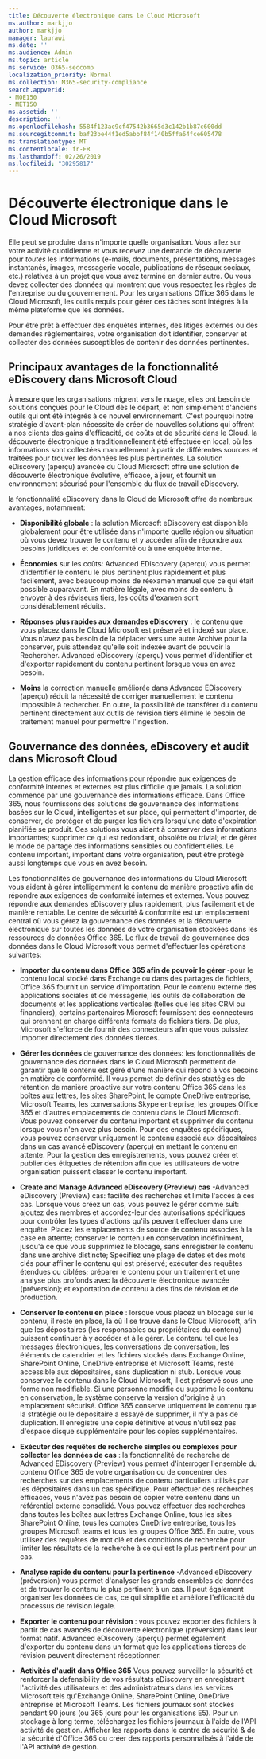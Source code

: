 ```yaml
---
title: Découverte électronique dans le Cloud Microsoft
ms.author: markjjo
author: markjjo
manager: laurawi
ms.date: ''
ms.audience: Admin
ms.topic: article
ms.service: O365-seccomp
localization_priority: Normal
ms.collection: M365-security-compliance
search.appverid:
- MOE150
- MET150
ms.assetid: ''
description: ''
ms.openlocfilehash: 5584f123ac9cf47542b3665d3c142b1b87c600dd
ms.sourcegitcommit: baf23be44f1ed5abbf84f140b5ffa64fce605478
ms.translationtype: MT
ms.contentlocale: fr-FR
ms.lasthandoff: 02/26/2019
ms.locfileid: "30295817"
---
```

# <a name="ediscovery-in-the-microsoft-cloud"></a>Découverte électronique dans le Cloud Microsoft

Elle peut se produire dans n'importe quelle organisation. Vous allez sur votre activité quotidienne et vous recevez une demande de découverte pour *toutes* les informations (e-mails, documents, présentations, messages instantanés, images, messagerie vocale, publications de réseaux sociaux, etc.) relatives à un projet que vous avez terminé en dernier autre. Ou vous devez collecter des données qui montrent que vous respectez les règles de l'entreprise ou du gouvernement. Pour les organisations Office 365 dans le Cloud Microsoft, les outils requis pour gérer ces tâches sont intégrés à la même plateforme que les données.

Pour être prêt à effectuer des enquêtes internes, des litiges externes ou des demandes réglementaires, votre organisation doit identifier, conserver et collecter des données susceptibles de contenir des données pertinentes.


## <a name="key-benefits-of-ediscovery-in-the-microsoft-cloud"></a>Principaux avantages de la fonctionnalité eDiscovery dans Microsoft Cloud

À mesure que les organisations migrent vers le nuage, elles ont besoin de solutions conçues pour le Cloud dès le départ, et non simplement d'anciens outils qui ont été intégrés à ce nouvel environnement. C'est pourquoi notre stratégie d'avant-plan nécessite de créer de nouvelles solutions qui offrent à nos clients des gains d'efficacité, de coûts et de sécurité dans le Cloud. la découverte électronique a traditionnellement été effectuée en local, où les informations sont collectées manuellement à partir de différentes sources et traitées pour trouver les données les plus pertinentes. La solution eDiscovery (aperçu) avancée du Cloud Microsoft offre une solution de découverte électronique évolutive, efficace, à jour, et fournit un environnement sécurisé pour l'ensemble du flux de travail eDiscovery.

la fonctionnalité eDiscovery dans le Cloud de Microsoft offre de nombreux avantages, notamment:

- **Disponibilité globale** : la solution Microsoft eDiscovery est disponible globalement pour être utilisée dans n'importe quelle région ou situation où vous devez trouver le contenu et y accéder afin de répondre aux besoins juridiques et de conformité ou à une enquête interne.

- **Économies** sur les coûts: Advanced EDiscovery (aperçu) vous permet d'identifier le contenu le plus pertinent plus rapidement et plus facilement, avec beaucoup moins de réexamen manuel que ce qui était possible auparavant. En matière légale, avec moins de contenu à envoyer à des réviseurs tiers, les coûts d'examen sont considérablement réduits.

- **Réponses plus rapides aux demandes eDiscovery** : le contenu que vous placez dans le Cloud Microsoft est préservé et indexé sur place. Vous n'avez pas besoin de la déplacer vers une autre Archive pour la conserver, puis attendez qu'elle soit indexée avant de pouvoir la Rechercher. Advanced eDiscovery (aperçu) vous permet d'identifier et d'exporter rapidement du contenu pertinent lorsque vous en avez besoin.

- **Moins** la correction manuelle améliorée dans Advanced EDiscovery (aperçu) réduit la nécessité de corriger manuellement le contenu impossible à rechercher. En outre, la possibilité de transférer du contenu pertinent directement aux outils de révision tiers élimine le besoin de traitement manuel pour permettre l'ingestion.

## <a name="data-governance-ediscovery-and-audting-in-the-microsoft-cloud"></a>Gouvernance des données, eDiscovery et audit dans Microsoft Cloud

La gestion efficace des informations pour répondre aux exigences de conformité internes et externes est plus difficile que jamais. La solution commence par une gouvernance des informations efficace. Dans Office 365, nous fournissons des solutions de gouvernance des informations basées sur le Cloud, intelligentes et sur place, qui permettent d'importer, de conserver, de protéger et de purger les fichiers lorsqu'une date d'expiration planifiée se produit. Ces solutions vous aident à conserver des informations importantes; supprimer ce qui est redondant, obsolète ou trivial; et de gérer le mode de partage des informations sensibles ou confidentielles. Le contenu important, important dans votre organisation, peut être protégé aussi longtemps que vous en avez besoin.

Les fonctionnalités de gouvernance des informations du Cloud Microsoft vous aident à gérer intelligemment le contenu de manière proactive afin de répondre aux exigences de conformité internes et externes. Vous pouvez répondre aux demandes eDiscovery plus rapidement, plus facilement et de manière rentable. Le centre de sécurité & conformité est un emplacement central où vous gérez la gouvernance des données et la découverte électronique sur toutes les données de votre organisation stockées dans les ressources de données Office 365. Le flux de travail de gouvernance des données dans le Cloud Microsoft vous permet d'effectuer les opérations suivantes:

- **Importer du contenu dans Office 365 afin de pouvoir le gérer** -pour le contenu local stocké dans Exchange ou dans des partages de fichiers, Office 365 fournit un service d'importation. Pour le contenu externe des applications sociales et de messagerie, les outils de collaboration de documents et les applications verticales (telles que les sites CRM ou financiers), certains partenaires Microsoft fournissent des connecteurs qui prennent en charge différents formats de fichiers tiers. De plus, Microsoft s'efforce de fournir des connecteurs afin que vous puissiez importer directement des données tierces.

- **Gérer les données** de gouvernance des données: les fonctionnalités de gouvernance des données dans le Cloud Microsoft permettent de garantir que le contenu est géré d'une manière qui répond à vos besoins en matière de conformité. Il vous permet de définir des stratégies de rétention de manière proactive sur votre contenu Office 365 dans les boîtes aux lettres, les sites SharePoint, le compte OneDrive entreprise, Microsoft Teams, les conversations Skype entreprise, les groupes Office 365 et d'autres emplacements de contenu dans le Cloud Microsoft. Vous pouvez conserver du contenu important et supprimer du contenu lorsque vous n'en avez plus besoin. Pour des enquêtes spécifiques, vous pouvez conserver uniquement le contenu associé aux dépositaires dans un cas avancé eDiscovery (aperçu) en mettant le contenu en attente. Pour la gestion des enregistrements, vous pouvez créer et publier des étiquettes de rétention afin que les utilisateurs de votre organisation puissent classer le contenu important.
 
- **Create and Manage Advanced eDiscovery (Preview) cas** -Advanced eDiscovery (Preview) cas: facilite des recherches et limite l'accès à ces cas. Lorsque vous créez un cas, vous pouvez le gérer comme suit: ajoutez des membres et accordez-leur des autorisations spécifiques pour contrôler les types d'actions qu'ils peuvent effectuer dans une enquête. Placez les emplacements de source de contenu associés à la case en attente; conserver le contenu en conservation indéfiniment, jusqu'à ce que vous supprimiez le blocage, sans enregistrer le contenu dans une archive distincte; Spécifiez une plage de dates et des mots clés pour affiner le contenu qui est préservé; exécuter des requêtes étendues ou ciblées; préparer le contenu pour un traitement et une analyse plus profonds avec la découverte électronique avancée (préversion); et exportation de contenu à des fins de révision et de production.

- **Conserver le contenu en place** : lorsque vous placez un blocage sur le contenu, il reste en place, là où il se trouve dans le Cloud Microsoft, afin que les dépositaires (les responsables ou propriétaires du contenu) puissent continuer à y accéder et à le gérer. Le contenu tel que les messages électroniques, les conversations de conversation, les éléments de calendrier et les fichiers stockés dans Exchange Online, SharePoint Online, OneDrive entreprise et Microsoft Teams, reste accessible aux dépositaires, sans duplication ni stub. Lorsque vous conservez le contenu dans le Cloud Microsoft, il est préservé sous une forme non modifiable. Si une personne modifie ou supprime le contenu en conservation, le système conserve la version d'origine à un emplacement sécurisé. Office 365 conserve uniquement le contenu que la stratégie ou le dépositaire a essayé de supprimer, il n'y a pas de duplication. Il enregistre une copie définitive et vous n'utilisez pas d'espace disque supplémentaire pour les copies supplémentaires. 

- **Exécuter des requêtes de recherche simples ou complexes pour collecter les données de cas** : la fonctionnalité de recherche de Advanced EDiscovery (Preview) vous permet d'interroger l'ensemble du contenu Office 365 de votre organisation ou de concentrer des recherches sur des emplacements de contenu particuliers utilisés par les dépositaires dans un cas spécifique. Pour effectuer des recherches efficaces, vous n'avez pas besoin de copier votre contenu dans un référentiel externe consolidé. Vous pouvez effectuer des recherches dans toutes les boîtes aux lettres Exchange Online, tous les sites SharePoint Online, tous les comptes OneDrive entreprise, tous les groupes Microsoft teams et tous les groupes Office 365. En outre, vous utilisez des requêtes de mot clé et des conditions de recherche pour limiter les résultats de la recherche à ce qui est le plus pertinent pour un cas.

- **Analyse rapide du contenu pour la pertinence** -Advanced eDiscovery (préversion) vous permet d'analyser les grands ensembles de données et de trouver le contenu le plus pertinent à un cas. Il peut également organiser les données de cas, ce qui simplifie et améliore l'efficacité du processus de révision légale.

- **Exporter le contenu pour révision** : vous pouvez exporter des fichiers à partir de cas avancés de découverte électronique (préversion) dans leur format natif. Advanced eDiscovery (aperçu) permet également d'exporter du contenu dans un format que les applications tierces de révision peuvent directement réceptionner.
    
- **Activités d'audit dans Office 365** Vous pouvez surveiller la sécurité et renforcer la defensibility de vos résultats eDiscovery en enregistrant l'activité des utilisateurs et des administrateurs dans les services Microsoft tels qu'Exchange Online, SharePoint Online, OneDrive entreprise et Microsoft Teams. Les fichiers journaux sont stockés pendant 90 jours (ou 365 jours pour les organisations E5). Pour un stockage à long terme, téléchargez les fichiers journaux à l'aide de l'API activité de gestion. Afficher les rapports dans le centre de sécurité & de la sécurité d'Office 365 ou créer des rapports personnalisés à l'aide de l'API activité de gestion.
